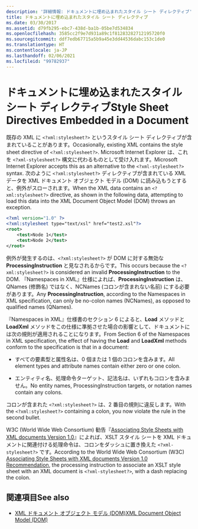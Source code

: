 ```yaml
---
description: '詳細情報: ドキュメントに埋め込まれたスタイル シート ディレクティブ'
title: ドキュメントに埋め込まれたスタイル シート ディレクティブ
ms.date: 03/30/2017
ms.assetid: d79fb295-ebc7-438d-ba1b-05be7d534834
ms.openlocfilehash: 3585cc2f9e7d931a89c1f81283282712195720f0
ms.sourcegitcommit: ddf7edb67715a5b9a45e3dd44536dabc153c1de0
ms.translationtype: HT
ms.contentlocale: ja-JP
ms.lasthandoff: 02/06/2021
ms.locfileid: "99782937"
---
```

# <a name="style-sheet-directives-embedded-in-a-document"></a><span data-ttu-id="d9acd-103">ドキュメントに埋め込まれたスタイル シート ディレクティブ</span><span class="sxs-lookup"><span data-stu-id="d9acd-103">Style Sheet Directives Embedded in a Document</span></span>

<span data-ttu-id="d9acd-104">既存の XML に `<?xml:stylesheet?>` というスタイル シート ディレクティブが含まれていることがあります。</span><span class="sxs-lookup"><span data-stu-id="d9acd-104">Occasionally, existing XML contains the style sheet directive of `<?xml:stylesheet?>`.</span></span> <span data-ttu-id="d9acd-105">Microsoft Internet Explorer は、これを `<?xml-stylesheet?>` 構文に代わるものとして受け入れます。</span><span class="sxs-lookup"><span data-stu-id="d9acd-105">Microsoft Internet Explorer accepts this as an alternative to the `<?xml-stylesheet?>` syntax.</span></span> <span data-ttu-id="d9acd-106">次のように `<?xml:stylesheet?>` ディレクティブが含まれている XML データを XML ドキュメント オブジェクト モデル (DOM) に読み込もうとすると、例外がスローされます。</span><span class="sxs-lookup"><span data-stu-id="d9acd-106">When the XML data contains an `<?xml:stylesheet?>` directive, as shown in the following data, attempting to load this data into the XML Document Object Model (DOM) throws an exception.</span></span>

```xml
<?xml version="1.0" ?>
<?xml:stylesheet type="text/xsl" href="test2.xsl"?>
<root>
    <test>Node 1</test>
    <test>Node 2</test>
</root>
```

<span data-ttu-id="d9acd-107">例外が発生するのは、`<?xml:stylesheet?>` が DOM に対する無効な **ProcessingInstruction** と見なされるからです。</span><span class="sxs-lookup"><span data-stu-id="d9acd-107">This occurs because the `<?xml:stylesheet?>` is considered an invalid **ProcessingInstruction** to the DOM.</span></span> <span data-ttu-id="d9acd-108">『Namespaces in XML』仕様によれば、**ProcessingInstruction** は、QNames (修飾名) ではなく、NCNames (コロンが含まれない名前) にする必要があります。</span><span class="sxs-lookup"><span data-stu-id="d9acd-108">Any **ProcessingInstruction**, according to the Namespaces in XML specification, can only be no-colon names (NCNames), as opposed to qualified names (QNames).</span></span>

<span data-ttu-id="d9acd-109">『Namespaces in XML』仕様書のセクション 6 によると、**Load** メソッドと **LoadXml** メソッドをこの仕様に準拠させた場合の影響として、ドキュメントには次の規則が適用されることになります。</span><span class="sxs-lookup"><span data-stu-id="d9acd-109">From Section 6 of the Namespaces in XML specification, the effect of having the **Load** and **LoadXml** methods conform to the specification is that in a document:</span></span>

- <span data-ttu-id="d9acd-110">すべての要素型と属性名は、0 個または 1 個のコロンを含みます。</span><span class="sxs-lookup"><span data-stu-id="d9acd-110">All element types and attribute names contain either zero or one colon.</span></span>

- <span data-ttu-id="d9acd-111">エンティティ名、処理命令ターゲット、記法名は、いずれもコロンを含みません。</span><span class="sxs-lookup"><span data-stu-id="d9acd-111">No entity names, ProcessingInstruction targets, or notation names contain any colons.</span></span>

<span data-ttu-id="d9acd-112">コロンが含まれた `<?xml:stylesheet?>` は、2 番目の規則に違反します。</span><span class="sxs-lookup"><span data-stu-id="d9acd-112">With the `<?xml:stylesheet?>` containing a colon, you now violate the rule in the second bullet.</span></span>

<span data-ttu-id="d9acd-113">W3C (World Wide Web Consortium) 勧告『[Associating Style Sheets with XML documents Version 1.0](https://www.w3.org/TR/xml-stylesheet/)』によれば、XSLT スタイル シートを XML ドキュメントに関連付ける処理命令は、コロンをダッシュに置き換えた `<?xml-stylesheet?>` です。</span><span class="sxs-lookup"><span data-stu-id="d9acd-113">According to the World Wide Web Consortium (W3C) [Associating Style Sheets with XML documents Version 1.0 Recommendation](https://www.w3.org/TR/xml-stylesheet/),  the processing instruction to associate an XSLT style sheet with an XML document is `<?xml-stylesheet?>`, with a dash replacing the colon.</span></span>

## <a name="see-also"></a><span data-ttu-id="d9acd-114">関連項目</span><span class="sxs-lookup"><span data-stu-id="d9acd-114">See also</span></span>

- [<span data-ttu-id="d9acd-115">XML ドキュメント オブジェクト モデル (DOM)</span><span class="sxs-lookup"><span data-stu-id="d9acd-115">XML Document Object Model (DOM)</span></span>](xml-document-object-model-dom.md)
